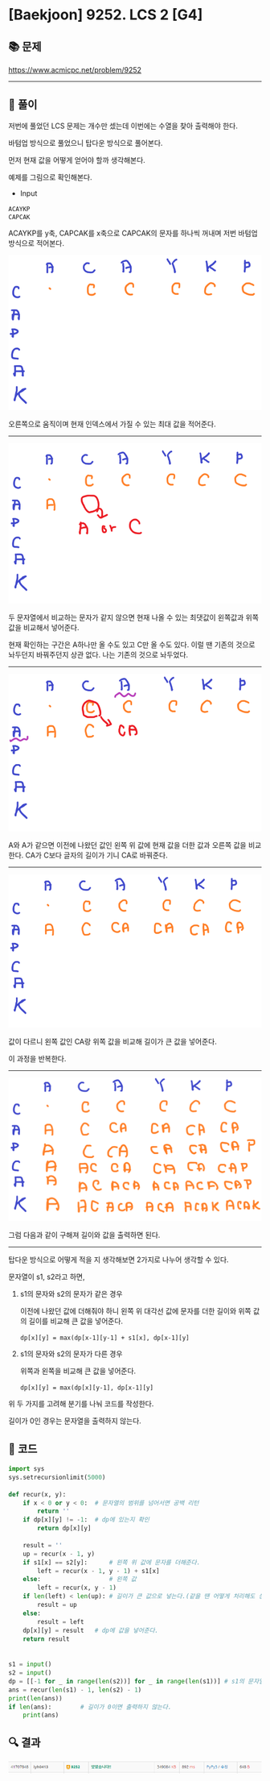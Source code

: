 # [Baekjoon] 9252. LCS 2 [G4]

## 📚 문제

https://www.acmicpc.net/problem/9252

---

## 📖 풀이

저번에 풀었던 LCS 문제는 개수만 셌는데 이번에는 수열을 찾아 출력해야 한다.

바텀업 방식으로 풀었으니 탑다운 방식으로 풀어본다.

먼저 현재 값을 어떻게 얻어야 할까 생각해본다.

예제를 그림으로 확인해본다.

- Input

```
ACAYKP
CAPCAK
```

ACAYKP를 y축, CAPCAK를 x축으로 CAPCAK의 문자를 하나씩 꺼내며 저번 바텀업 방식으로 적어본다.

![image-20220408210602098](README.assets/image-20220408210602098.png)

오른쪽으로 움직이며 현재 인덱스에서 가질 수 있는 최대 값을 적어준다.

---

![image-20220408210758017](README.assets/image-20220408210758017.png)

두 문자열에서 비교하는 문자가 같지 않으면 현재 나올 수 있는 최댓값이 왼쪽값과 위쪽 값을 비교해서 넣어준다.

현재 확인하는 구간은 A하나만 올 수도 있고 C만 올 수도 있다. 이럴 땐 기존의 것으로 놔두던지 바꿔주던지 상관 없다. 나는 기존의 것으로 놔두었다.

---

![image-20220408210913209](README.assets/image-20220408210913209.png)

A와 A가 같으면 이전에 나왔던 값인 왼쪽 위 값에 현재 값을 더한 값과 오른쪽 값을 비교한다. CA가 C보다 글자의 길이가 기니 CA로 바꿔준다.

---

![image-20220408211116618](README.assets/image-20220408211116618.png)

값이 다르니 왼쪽 값인 CA랑 위쪽 값을 비교해 길이가 큰 값을 넣어준다.

이 과정을 반복한다.

---

![image-20220408211326146](README.assets/image-20220408211326146.png)

그럼 다음과 같이 구해져 길이와 값을 출력하면 된다.

---

탑다운 방식으로 어떻게 적을 지 생각해보면 2가지로 나누어 생각할 수 있다.

문자열이 s1, s2라고 하면,

1. s1의 문자와 s2의 문자가 같은 경우

   이전에 나왔던 값에 더해줘야 하니 왼쪽 위 대각선 값에 문자를 더한 길이와 위쪽 값의 길이를 비교해 큰 값을 넣어준다.

   `dp[x][y] = max(dp[x-1][y-1] + s1[x], dp[x-1][y]`

2. s1의 문자와 s2의 문자가 다른 경우

   위쪽과 왼쪽을 비교해 큰 값을 넣어준다.

   ``dp[x][y] = max(dp[x][y-1], dp[x-1][y]``

위 두 가지를 고려해 분기를 나눠 코드를 작성한다.

길이가 0인 경우는 문자열을 출력하지 않는다.

## 📒 코드

```python
import sys
sys.setrecursionlimit(5000)

def recur(x, y):
    if x < 0 or y < 0:  # 문자열의 범위를 넘어서면 공백 리턴
        return ''
    if dp[x][y] != -1:  # dp에 있는지 확인
        return dp[x][y]

    result = ''
    up = recur(x - 1, y)
    if s1[x] == s2[y]:      # 왼쪽 위 값에 문자를 더해준다.
        left = recur(x - 1, y - 1) + s1[x]
    else:                   # 왼쪽 값
        left = recur(x, y - 1)
    if len(left) < len(up): # 길이가 큰 값으로 넣는다.(같을 땐 어떻게 처리해도 상관 없다.)
        result = up
    else:
        result = left
    dp[x][y] = result   # dp에 값을 넣어준다.
    return result


s1 = input()
s2 = input()
dp = [[-1 for _ in range(len(s2))] for _ in range(len(s1))] # s1의 문자열을 하나씩 골라 s2를 확인
ans = recur(len(s1) - 1, len(s2) - 1)
print(len(ans))
if len(ans):        # 길이가 0이면 출력하지 않는다.
    print(ans)
```

## 🔍 결과

![image-20220408212116358](README.assets/image-20220408212116358.png)